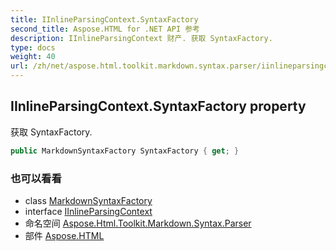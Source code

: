 ```yaml
---
title: IInlineParsingContext.SyntaxFactory
second_title: Aspose.HTML for .NET API 参考
description: IInlineParsingContext 财产. 获取 SyntaxFactory.
type: docs
weight: 40
url: /zh/net/aspose.html.toolkit.markdown.syntax.parser/iinlineparsingcontext/syntaxfactory/
---
```

## IInlineParsingContext.SyntaxFactory property

获取 SyntaxFactory.

```csharp
public MarkdownSyntaxFactory SyntaxFactory { get; }
```

### 也可以看看

* class [MarkdownSyntaxFactory](../../../aspose.html.toolkit.markdown.syntax/markdownsyntaxfactory/)
* interface [IInlineParsingContext](../)
* 命名空间 [Aspose.Html.Toolkit.Markdown.Syntax.Parser](../../iinlineparsingcontext/)
* 部件 [Aspose.HTML](../../../)


